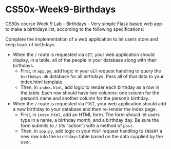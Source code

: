 # CS50x-Week9-Birthdays

CS50x course Week 9 Lab - Birthdays - Very simple Flask based web app to make a birthdays list, according to the following specifications:

Complete the implementation of a web application to let users store and keep track of birthdays.

- When the `/` route is requested via `GET`, your web application should display, in a table, all of the people in your database along with their birthdays.
  - First, in `app.py`, add logic in your `GET` request handling to query the `birthdays.db` database for all birthdays. Pass all of that data to your index.html template.
  - Then, in `index.html`, add logic to render each birthday as a row in the table. Each row should have two columns: one column for the person’s name and another column for the person’s birthday.
- When the `/` route is requested via `POST`, your web application should add a new birthday to your database and then re-render the index page.
  - First, in `index.html`, add an HTML form. The form should let users type in a name, a birthday month, and a birthday day. Be sure the form submits to `/` (its “action”) with a method of `post`.
  - Then, in `app.py`, add logic in your `POST` request handling to `INSERT` a new row into the `birthdays` table based on the data supplied by the user.
